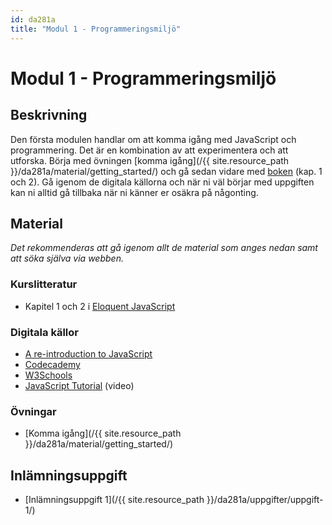 ```yaml
---
id: da281a
title: "Modul 1 - Programmeringsmiljö"
---
```


# Modul 1 - Programmeringsmiljö

## Beskrivning

Den första modulen handlar om att komma igång med JavaScript och programmering. Det är en kombination av att experimentera och att utforska. Börja med övningen [komma igång](/{{ site.resource_path }}/da281a/material/getting_started/) och gå sedan vidare med [boken](http://eloquentjavascript.net/) (kap. 1 och 2). Gå igenom de digitala källorna och när ni väl börjar med uppgiften kan ni alltid gå tillbaka när ni känner er osäkra på någonting.

## Material

_Det rekommenderas att gå igenom allt de material som anges nedan samt att söka själva via webben._

### Kurslitteratur

* Kapitel 1 och 2 i [Eloquent JavaScript](http://eloquentjavascript.net/)

### Digitala källor

* [A re-introduction to JavaScript](https://developer.mozilla.org/en-US/docs/Web/JavaScript/A_re-introduction_to_JavaScript)
* [Codecademy](https://www.codecademy.com/learn/javascript)
* [W3Schools](http://www.w3schools.com/js/)
* [JavaScript Tutorial](https://www.youtube.com/watch?v=vZBCTc9zHtI) (video)

### Övningar

* [Komma igång](/{{ site.resource_path }}/da281a/material/getting_started/)

## Inlämningsuppgift

* [Inlämningsuppgift 1](/{{ site.resource_path }}/da281a/uppgifter/uppgift-1/)
